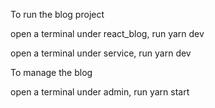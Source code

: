To run the blog project

open a terminal under react_blog, run yarn dev

open a terminal under service, run yarn dev

To manage the blog

open a terminal under admin, run yarn start